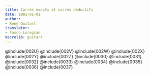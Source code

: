 ```yaml
---
title: Carrés exacts et carrés déductifs
date: 1981-01-01
author:
- René Guitart
translator:
- Fosco Loregian
macrolib: guitart
---
```


@include{002U}
@include{002V}
@include{002W}
@include{002X}
@include{002Y}
@include{002Z}
@include{0030}
@include{0031}
@include{0032}
@include{0033}
@include{0034}
@include{0035}
@include{0036}
@include{0037}